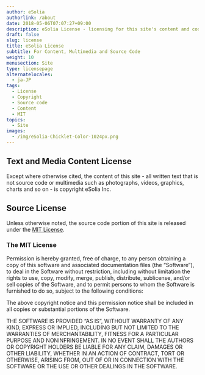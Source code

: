 ```yaml
---
author: eSolia
authorlink: /about
date: 2018-05-06T07:07:27+09:00
description: eSolia License - licensing for this site's content and code.
draft: false
slug: license
title: eSolia License
subtitle: For Content, Multimedia and Source Code
weight: 10
menusection: Site
type: licensepage
alternatelocales:
  - ja-JP
tags:
  - License
  - Copyright
  - Source code
  - Content
  - MIT
topics:
  - Site
images:
  - /img/eSolia-Chicklet-Color-1024px.png
---
```


## Text and Media Content License

Except where otherwise cited, the content of this site - all written text that is not source code or multimedia such as photographs, videos, graphics, charts and so on - is copyright eSolia Inc.

## Source License

Unless otherwise noted, the source code portion of this site is released under the [MIT License](http://opensource.org/licenses/MIT).

### The MIT License

Permission is hereby granted, free of charge, to any person obtaining a copy of this software and associated documentation files (the “Software”), to deal in the Software without restriction, including without limitation the rights to use, copy, modify, merge, publish, distribute, sublicense, and/or sell copies of the Software, and to permit persons to whom the Software is furnished to do so, subject to the following conditions:

The above copyright notice and this permission notice shall be included in all copies or substantial portions of the Software.

THE SOFTWARE IS PROVIDED “AS IS”, WITHOUT WARRANTY OF ANY KIND, EXPRESS OR IMPLIED, INCLUDING BUT NOT LIMITED TO THE WARRANTIES OF MERCHANTABILITY, FITNESS FOR A PARTICULAR PURPOSE AND NONINFRINGEMENT. IN NO EVENT SHALL THE AUTHORS OR COPYRIGHT HOLDERS BE LIABLE FOR ANY CLAIM, DAMAGES OR OTHER LIABILITY, WHETHER IN AN ACTION OF CONTRACT, TORT OR OTHERWISE, ARISING FROM, OUT OF OR IN CONNECTION WITH THE SOFTWARE OR THE USE OR OTHER DEALINGS IN THE SOFTWARE.
